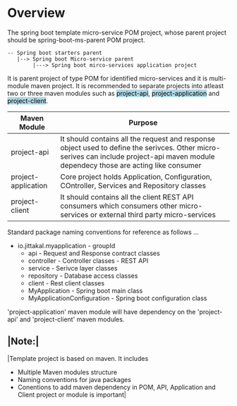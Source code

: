 # Overview

The spring boot template micro-service POM project, whose parent project should be spring-boot-ms-parent POM project.

```
-- Spring boot starters parent
   |--> Spring boot Micro-service parent
        |---> Spring boot mirco-services application project
```

It is parent project of type POM for identified micro-services and it is multi-module maven project. It is recommended to separate projects into atleast two or three maven modules such as <mark style="background-color: lightblue">project-api</mark>, <mark style="background-color: lightblue">project-application</mark> and <mark style="background-color: lightblue">project-client</mark>.

|Maven Module |Purpose| 
--- | ---
| project-api | It should contains all the request and response object used to define the serivces. Other micro-serives can include project-api maven module dependecy those are acting like consumer |
| project-application | Core project holds Application, Configuration, COntroller, Services and Repository classes |
| project-client | It should contains all the client REST API consumers which consumers other micro-services or external third party micro-services |

Standard package naming conventions for reference as follows ...
* io.jittakal.myapplication - groupId
    - api - Request and Response contract classes
    - controller - Controller classes - REST API
    - service - Serivce layer classes
    - repository - Database access classes 
    - client - Rest client classes
    - MyApplication - Spring boot main class
    - MyApplicationConfiguration - Spring boot configuration class

'project-application' maven module will have dependency on the 'project-api' and 'project-client' maven modules.

|Note:|
---
|Template project is based on maven. It includes
- Multiple Maven modules structure 
- Naming conventions for java packages 
- Conentions to add maven dependency in POM, API, Application and Client project or module is important|